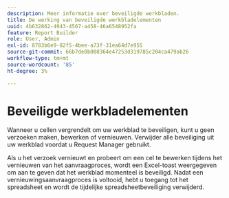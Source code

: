 ```yaml
---
description: Meer informatie over beveiligde werkbladen.
title: De werking van beveiligde werkbladelementen
uuid: 4b632862-4943-4567-a458-46a6548952fa
feature: Report Builder
role: User, Admin
exl-id: 8783b6e9-82f5-4bee-a73f-31ea64d7e955
source-git-commit: 66b7de0b008364e47253d319785c204ca479ab26
workflow-type: tm+mt
source-wordcount: '85'
ht-degree: 3%

---
```


# Beveiligde werkbladelementen

Wanneer u cellen vergrendelt om uw werkblad te beveiligen, kunt u geen verzoeken maken, bewerken of vernieuwen. Verwijder alle beveiliging uit uw werkblad voordat u Request Manager gebruikt.

Als u het verzoek vernieuwt en probeert om een cel te bewerken tijdens het vernieuwen van het aanvraagproces, wordt een Excel-toast weergegeven om aan te geven dat het werkblad momenteel is beveiligd. Nadat een vernieuwingsaanvraagproces is voltooid, hebt u toegang tot het spreadsheet en wordt de tijdelijke spreadsheetbeveiliging verwijderd.

